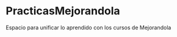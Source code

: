 PracticasMejorandola
====================

Espacio para unificar lo aprendido con los cursos de Mejorandola
